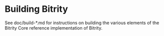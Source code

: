 Building Bitrity
=============

See doc/build-*.md for instructions on building the various
elements of the Bitrity Core reference implementation of Bitrity.
